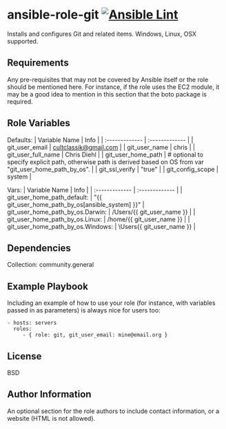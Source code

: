 ansible-role-git
[![Ansible Lint](https://github.com/CultClassik/ansible-role-git/actions/workflows/Ansible%20Lint.yml/badge.svg)](https://github.com/CultClassik/ansible-role-git/actions/workflows/Ansible%20Lint.yml)
=========

Installs and configures Git and related items. Windows, Linux, OSX supported.

Requirements
------------

Any pre-requisites that may not be covered by Ansible itself or the role should be mentioned here. For instance, if the role uses the EC2 module, it may be a good idea to mention in this section that the boto package is required.

Role Variables
--------------

Defaults:
| Variable Name       | Info     |
| :------------- | :------------- |
| git_user_email | cultclassik@gmail.com |
| git_user_name | chris |
| git_user_full_name | Chris Diehl |
| git_user_home_path | # optional to specify explicit path, otherwise path is derived based on OS from var "git_user_home_path_by_os". |
| git_ssl_verify | "true" |
| git_config_scope | system |

Vars:
| Variable Name       | Info     |
| :------------- | :------------- |
| git_user_home_path_default: | "{{ git_user_home_path_by_os[ansible_system] }}"
| git_user_home_path_by_os.Darwin: | /Users/{{ git_user_name }} |
| git_user_home_path_by_os.Linux: | /home/{{ git_user_name }} |
| git_user_home_path_by_os.Windows: | \Users\{{ git_user_name }} |

Dependencies
------------

Collection: community.general

Example Playbook
----------------

Including an example of how to use your role (for instance, with variables passed in as parameters) is always nice for users too:

    - hosts: servers
      roles:
         - { role: git, git_user_email: mine@email.org }

License
-------

BSD

Author Information
------------------

An optional section for the role authors to include contact information, or a website (HTML is not allowed).

